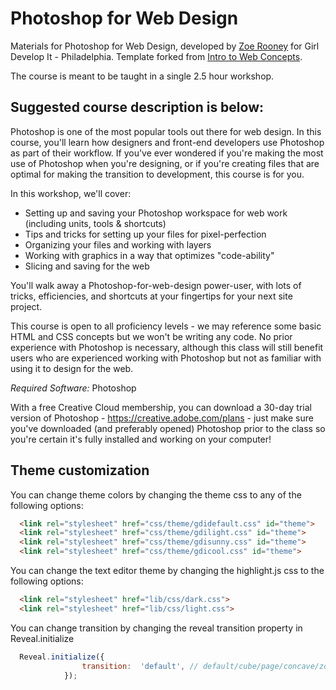 Photoshop for Web Design
======================

Materials for Photoshop for Web Design, developed by [Zoe Rooney](http://zoerooney.com) for Girl Develop It - Philadelphia. Template forked from [Intro to Web Concepts](https://github.com/girldevelopit/gdi-intro-web-concepts).

The course is meant to be taught in a single 2.5 hour workshop. 

## Suggested course description is below:

Photoshop is one of the most popular tools out there for web design. In this course, you'll learn how designers and front-end developers use Photoshop as part of their workflow. If you've ever wondered if you're making the most use of Photoshop when you're designing, or if you're creating files that are optimal for making the transition to development, this course is for you.

In this workshop, we'll cover:

* Setting up and saving your Photoshop workspace for web work (including units, tools & shortcuts)
* Tips and tricks for setting up your files for pixel-perfection
* Organizing your files and working with layers
* Working with graphics in a way that optimizes "code-ability"
* Slicing and saving for the web

You'll walk away a Photoshop-for-web-design power-user, with lots of tricks, efficiencies, and shortcuts at your fingertips for your next site project.

This course is open to all proficiency levels - we may reference some basic HTML and CSS concepts but we won't be writing any code. No prior experience with Photoshop is necessary, although this class will still benefit users who are experienced working with Photoshop but not as familiar with using it to design for the web.

*Required Software:* Photoshop

With a free Creative Cloud membership, you can download a 30-day trial version of Photoshop - https://creative.adobe.com/plans - just make sure you've downloaded (and preferably opened) Photoshop prior to the class so you're certain it's fully installed and working on your computer!

## Theme customization

You can change theme colors by changing the theme css to any of the following options:
```html
  <link rel="stylesheet" href="css/theme/gdidefault.css" id="theme">
  <link rel="stylesheet" href="css/theme/gdilight.css" id="theme">
  <link rel="stylesheet" href="css/theme/gdisunny.css" id="theme">
  <link rel="stylesheet" href="css/theme/gdicool.css" id="theme">
```
You can change the text editor theme by changing the highlight.js css to the following options:
```html
  <link rel="stylesheet" href="lib/css/dark.css">
  <link rel="stylesheet" href="lib/css/light.css">
```
You can change transition by changing the reveal transition property in Reveal.initialize
```javascript
  Reveal.initialize({
  				transition:  'default', // default/cube/page/concave/zoom/linear/none
  			});